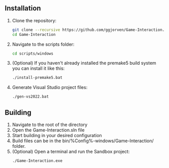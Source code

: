## Installation

1. Clone the repository:
    ```sh
    git clone --recursive https://github.com/ggjorven/Game-Interaction.git
    cd Game-Interaction
    ```

2. Navigate to the scripts folder:
    ```sh
    cd scripts/windows
    ```

3. (Optional) If you haven't already installed the premake5 build system you can install it like this:
    ```sh
    ./install-premake5.bat
    ```

4. Generate Visual Studio project files:
    ```sh
    ./gen-vs2022.bat
    ```

## Building
1. Navigate to the root of the directory
2. Open the Game-Interaction.sln file
3. Start building in your desired configuration
4. Build files can be in the bin/%Config%-windows/Game-Interaction/ folder.
5. (Optional) Open a terminal and run the Sandbox project:
    ```sh
    ./Game-Interaction.exe 
    ```
